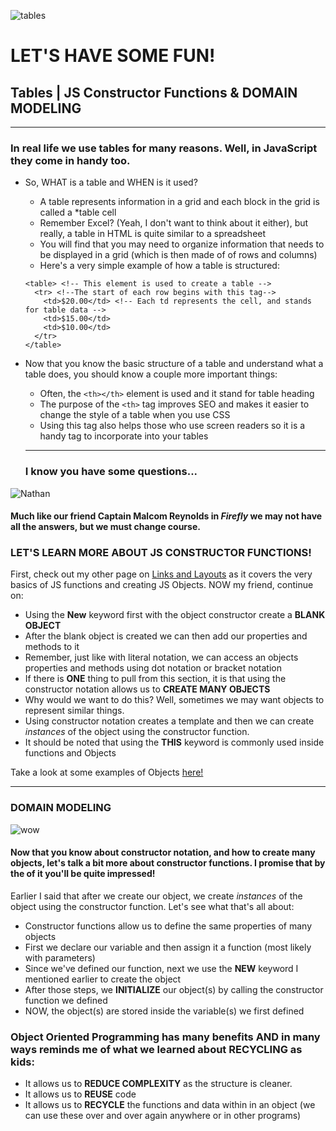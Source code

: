 ![tables](https://media.giphy.com/media/vXCnjyyQTzAFG/giphy.gif)
# LET'S HAVE SOME FUN! 
## Tables | JS Constructor Functions & DOMAIN MODELING
-------------------------

### In real life we use tables for many reasons. Well, in JavaScript they come in handy too. 
* So, WHAT is a table and WHEN is it used?
  * A table represents information in a grid and each block in the grid is called a *table cell
  * Remember Excel? (Yeah, I don't want to think about it either), but really, a table in HTML is quite similar to a spreadsheet
  * You will find that you may need to organize information that needs to be displayed in a grid (which is then made of of rows and columns)
  * Here's a very simple example of how a table is structured:

  ```
  <table> <!-- This element is used to create a table -->
    <tr> <!--The start of each row begins with this tag-->
      <td>$20.00</td> <!-- Each td represents the cell, and stands for table data -->
      <td>$15.00</td>
      <td>$10.00</td>
    </tr>
  </table>
  ```
* Now that you know the basic structure of a table and understand what a table does, you should know a couple more important things:
  * Often, the `<th></th>` element is used and it stand for table heading 
  * The purpose of the `<th>` tag improves SEO and makes it easier to change the style of a table when you use CSS
  * Using this tag also helps those who use screen readers so it is a handy tag to incorporate into your tables 

  --------------------
  ### I know you have some questions...

 ![Nathan](https://media.giphy.com/media/UvwI1X7XkbXq0/giphy.gif)

 ####  Much like our friend Captain Malcom Reynolds in *Firefly* we may not have all the answers, but we must change course. 
 ### LET'S LEARN MORE ABOUT JS CONSTRUCTOR FUNCTIONS!

 First, check out my other page on [Links and Layouts](https://rivad2.github.io/reading-notes/201/class-04.html) as it covers the very basics of JS functions and creating JS Objects. NOW my friend, continue on:

 * Using the **New** keyword first with the object constructor create a **BLANK  OBJECT**
 * After the blank object is created we can then add our properties and methods to it
 * Remember, just like with literal notation, we can access an objects properties and methods using dot notation or bracket notation
 * If there is **ONE** thing to pull from this section, it is that using the constructor notation allows us to **CREATE MANY OBJECTS**
 * Why would we want to do this? Well, sometimes we may want objects to represent similar things. 
 * Using constructor notation creates a template and then we can create *instances* of the object using the constructor function. 
 * It should be noted that using the **THIS** keyword is commonly used inside functions and Objects

 Take a look at some examples of Objects [here!](https://developer.mozilla.org/en-US/docs/Web/JavaScript/Guide/Working_with_Objects)

---------------------------------
 ### DOMAIN MODELING 

 ![wow](https://media.giphy.com/media/Wyt6sLEjKjaFjzybth/giphy.gif)

 ####  Now that you know about constructor notation, and how to create many objects, let's talk a bit more about constructor functions. I promise that by the of it you'll be quite impressed!

 Earlier I said that after we create our object, we create *instances* of the object using the constructor function. Let's see what that's all about:

 * Constructor functions allow us to define the same  properties of many objects
 * First we declare our variable and then assign it a function (most likely with parameters)
 * Since we've defined our function, next we use the **NEW** keyword I mentioned earlier to create the object
 * After those steps, we **INITIALIZE** our object(s) by calling the constructor function we defined
 * NOW, the object(s) are stored inside the variable(s) we first defined

 ### Object Oriented Programming has many benefits AND in many ways reminds me of what we learned about RECYCLING as kids:

 * It allows us to **REDUCE COMPLEXITY** as the structure is cleaner. 
 * It allows us to **REUSE** code 
 * It allows us to **RECYCLE** the functions and data within in an object (we can use these over and over again anywhere or in other programs)



 


  